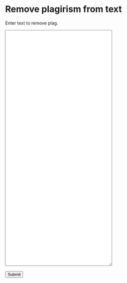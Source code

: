 
<html>
<head>

</head>
<body>

<h1>Remove plagirism from text</h1>
<p>Enter text to remove plag.</p>
  <form action="/action_page.php">
  <textarea name="message" rows="50" cols="40"></textarea>
  <br><br>
  <input type="submit">
</form>

</body>
</html>
